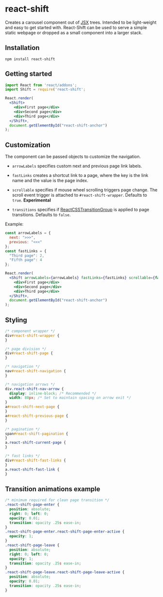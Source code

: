 # react-shift
Creates a carousel component out of [JSX](https://facebook.github.io/react/docs/jsx-in-depth.html) trees. Intended to be light-weight and easy to get started with. React-Shift can be used to serve a simple static webpage or dropped as a small component into a larger stack.

## Installation
```
npm install react-shift
```

## Getting started
```jsx
import React from 'react/addons';
import Shift = require('react-shift';

React.render(
  <Shift>
    <div>First page</div>
    <div>Second page</div>
    <div>Third page</div>
  </Shift>,
  document.getElementById("react-shift-anchor")
);
```

## Customization
The component can be passed objects to customize the navigation.

* ```arrowLabels``` specifies custom next and previous page link labels.

* ```fastLinks``` creates a shortcut link to a page, where the key is the link name and the value is the page index.

* ```scrollable``` specifies if mouse wheel scrolling triggers page change. The scroll event trigger is attached to ```#react-shift-wrapper```. Defaults to ```true```. **Experimental**

* ```transitions``` specifies if [ReactCSSTransitionGroup](https://facebook.github.io/react/docs/animation.html) is applied to page transitions. Defaults to ```false```.

Example:
```jsx
const arrowLabels = {
  next: ">>>",
  previous: "<<<"
};
const fastLinks = {
  "Third page": 2,
  "Fifth page": 4
};

React.render(
  <Shift arrowLabels={arrowLabels} fastLinks={fastLinks} scrollable={false}>
    <div>First page</div>
    <div>Second page</div>
    <div>Third page</div>
  </Shift>,
  document.getElementById("react-shift-anchor")
);
```

## Styling
```css
/* component wrapper */
div#react-shift-wrapper {	
}

/* page division */
div#react-shift-page {
}

/* navigation */
nav#react-shift-navigation {
}

/* navigation arrows */
div.react-shift-nav-arrow {
  display: inline-block; /* Recommended */
  width: 80px; /* Set to maintain spacing on arrow exit */
}
a#react-shift-next-page {
}
a#react-shift-previous-page {
}

/* pagination */
span#react-shift-pagination {
}
a.react-shift-current-page {
}

/* fast links */
div#react-shift-fast-links {
}
a.react-shift-fast-link {
}
```

## Transition animations example
```css
/* minimum required for clean page transition */
.react-shift-page-enter {  
  position: absolute;
  right: 0; left: 0;
  opacity: 0.01;
  transition: opacity .25s ease-in;
}
.react-shift-page-enter.react-shift-page-enter-active {  
  opacity: 1;
}
.react-shift-page-leave {  
  position: absolute;
  right: 0; left: 0;
  opacity: 1;
  transition: opacity .25s ease-in;
}
.react-shift-page-leave.react-shift-page-leave-active {
  position: absolute;
  opacity: 0.01;
  transition: opacity .25s ease-in;
}
```
